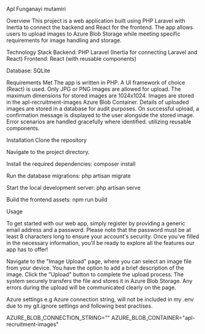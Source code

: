 Apl Funganayi mutamiri

Overview
This project is a web application built using PHP Laravel with Inertia to connect the backend and React for the frontend. The app allows users to upload images to Azure Blob Storage while meeting specific requirements for image handling and storage.

Technology Stack
Backend: PHP Laravel (Inertia for connecting Laravel and React)
Frontend: React (with reusable components)

Database: SQLite

Requirements Met
The app is written in PHP.
A UI framework of choice (React) is used.
Only JPG or PNG images are allowed for upload.
The maximum dimensions for stored images are 1024x1024.
Images are stored in the apl-recruitment-images Azure Blob Container.
Details of uploaded images are stored in a database for audit purposes.
On successful upload, a confirmation message is displayed to the user alongside the stored image.
Error scenarios are handled gracefully where identified. utilizing reusable components.

Installation
Clone the repository 

Navigate to the project directory.

Install the required dependencies: composer install

Run the database migrations: php artisan migrate

Start the local development server: php artisan serve

Build the frontend assets: npm run build

Usage

To get started with our web app, simply register by providing a generic email address and a password. Please note that the password must be at least 8 characters long to ensure your account's security. Once you've filled in the necessary information, you'll be ready to explore all the features our app has to offer!

Navigate to the "Image Upload" page, where you can select an image file from your device.
You have the option to add a brief description of the image.
Click the "Upload" button to complete the upload process.
The system securely transfers the file and stores it in Azure Blob Storage.
Any errors during the upload will be communicated clearly on the page.


Azure settings e.g Azure connection string, will not be included in my .env due to my git.ignore settings and following best practises.

AZURE_BLOB_CONNECTION_STRING=""
AZURE_BLOB_CONTAINER="apl-recruitment-images"